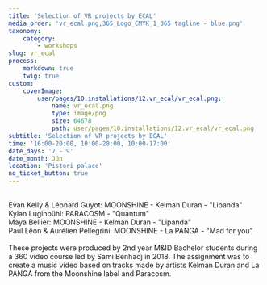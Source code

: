 ```yaml
---
title: 'Selection of VR projects by ECAL'
media_order: 'vr_ecal.png,365_Logo_CMYK_1_365 tagline - blue.png'
taxonomy:
    category:
        - workshops
slug: vr_ecal
process:
    markdown: true
    twig: true
custom:
    coverImage:
        user/pages/10.installations/12.vr_ecal/vr_ecal.png:
            name: vr_ecal.png
            type: image/png
            size: 64678
            path: user/pages/10.installations/12.vr_ecal/vr_ecal.png
subtitle: 'Selection of VR projects by ECAL'
time: '16:00-20:00, 10:00-20:00, 10:00-17:00'
date_days: '7 - 9'
date_month: Jún
location: 'Pistori palace'
no_ticket_button: true
---
```


<br>
Evan Kelly & Léonard Guyot: MOONSHINE - Kelman Duran - "Lipanda"<br>
Kylan Luginbühl: PARACOSM - "Quantum"<br>
Maya Bellier: MOONSHINE - Kelman Duran - "Lipanda"<br>
Paul Lëon & Aurélien Pellegrini: MOONSHINE - La PANGA - "Mad for you"<br>
<br>
These projects were produced by 2nd year M&ID Bachelor students during a 360 video course led by Sami Benhadj in 2018. The assignment was to create a music video based on tracks made by artists Kelman Duran and La PANGA from the Moonshine label and Paracosm.
